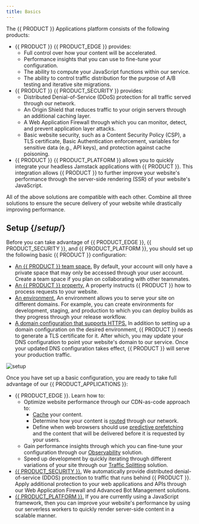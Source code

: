 ```yaml
---
title: Basics
---
```


The {{ PRODUCT }} Applications platform consists of the following products:
-   {{ PRODUCT }} {{ PRODUCT_EDGE }} provides:
    -   Full control over how your content will be accelerated.
    -   Performance insights that you can use to fine-tune your configuration.
    -   The ability to compute your JavaScript functions within our service.
    -   The ability to control traffic distribution for the purpose of A/B testing and iterative site migrations.
-   {{ PRODUCT }} {{ PRODUCT_SECURITY }} provides:
    -   Distributed Denial-of-Service (DDoS) protection for all traffic served through our network.
    -   An Origin Shield that reduces traffic to your origin servers through an additional caching layer.
    -   A Web Application Firewall through which you can monitor, detect, and prevent application layer attacks.
    -   Basic website security, such as a Content Security Policy (CSP), a TLS certificate, Basic Authentication enforcement, variables for sensitive data (e.g., API keys), and protection against cache poisoning.
-   {{ PRODUCT }} {{ PRODUCT_PLATFORM }} allows you to quickly integrate your headless Jamstack applications with {{ PRODUCT }}. This integration allows {{ PRODUCT }} to further improve your website's performance through the server-side rendering (SSR) of your website's JavaScript.

All of the above solutions are compatible with each other. Combine all three solutions to ensure the secure delivery of your website while drastically improving performance.

## Setup {/*setup*/}

Before you can take advantage of {{ PRODUCT_EDGE }}, {{ PRODUCT_SECURITY }}, and {{ PRODUCT_PLATFORM }}, you should set up the following basic {{ PRODUCT }} configuration:

-   [An {{ PRODUCT }} team space.](/guides/basics/collaboration) By default, your account will only have a private space that may only be accessed through your user account. Create a team space if you plan on collaborating with other teammates.
-   [An {{ PRODUCT }} property.](/guides/getting_started#create-property) A property instructs {{ PRODUCT }} how to process requests to your website.
-   [An environment.](/guides/basics/environments) An environment allows you to serve your site on different domains. For example, you can create environments for development, staging, and production to which you can deploy builds as they progress through your release workflow.
-   [A domain configuration that supports HTTPS.](/guides/basics/domains) In addition to setting up a domain configuration on the desired environment, {{ PRODUCT }} needs to generate a TLS certificate for it. After which, you may update your DNS configuration to point your website's domain to our service. Once your updated DNS configuration takes effect, {{ PRODUCT }} will serve your production traffic.

![setup](/images/basics/setup-overview.png)

Once you have set up a basic configuration, you are ready to take full advantage of our {{ PRODUCT_APPLICATIONS }}:

-   {{ PRODUCT_EDGE }}. Learn how to:
    -   Optimize website performance through our CDN-as-code approach to:
        -   [Cache](/guides/performance/getting_started#configure-caching) your content.
        -   Determine how your content is [routed](/guides/performance/cdn_as_code) through our network.
        -   Define when web browsers should use [predictive prefetching](/guides/performance/prefetching) and the content that will be delivered before it is requested by your users.
    -   Gain performance insights through which you can fine-tune your configuration through our [Observability](/guides/performance/observability) solution.
    -   Speed up development by quickly iterating through different variations of your site through our [Traffic Splitting](/guides/performance/traffic_splitting) solution.
-   [{{ PRODUCT_SECURITY }}.](/guides/security) We automatically provide distributed denial-of-service (DDOS) protection to traffic that runs behind {{ PRODUCT }}. Apply additional protection to your web applications and APIs through our Web Application Firewall and Advanced Bot Management solutions.
-   [{{ PRODUCT_PLATFORM }}.](/guides/sites_frameworks/getting_started) If you are currently using a JavaScript framework, then you can improve your website's performance by using our serverless workers to quickly render server-side content in a scalable manner.


